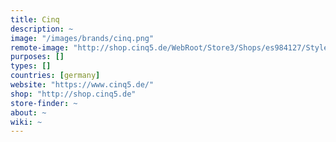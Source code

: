 ```yaml
---
title: Cinq
description: ~
image: "/images/brands/cinq.png"
remote-image: "http://shop.cinq5.de/WebRoot/Store3/Shops/es984127/Styles/Linea/logo.png"
purposes: []
types: []
countries: [germany]
website: "https://www.cinq5.de/"
shop: "http://shop.cinq5.de"
store-finder: ~
about: ~
wiki: ~
---
```

